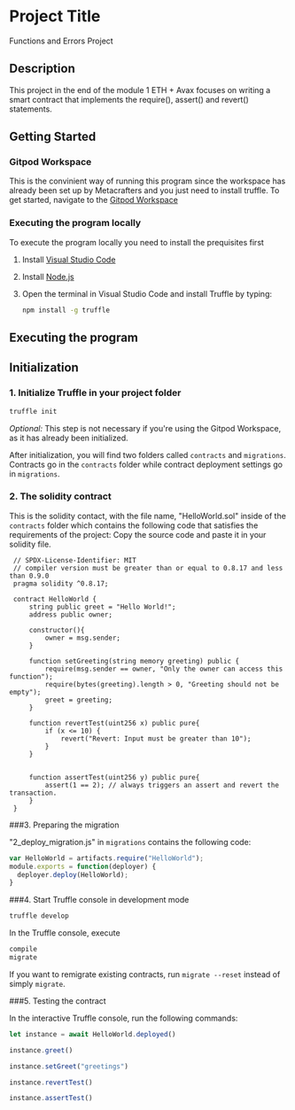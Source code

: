 
# Project Title
Functions and Errors Project

## Description
This project in the end of the module 1 ETH + Avax focuses on writing a smart contract that implements the require(), assert() and revert() statements.

## Getting Started

### Gitpod Workspace

This is the convinient way of running this program since the workspace has already been set up by Metacrafters and you just need to install truffle.
To get started, navigate to the [Gitpod Workspace](https://gitpod.io/new/#https://github.com/jeffryan-POL/solidity_starter)


### Executing the program locally

To execute the program locally you need to install the prequisites first

1. Install [Visual Studio Code](https://code.visualstudio.com/)

2. Install [Node.js](https://nodejs.org)

3. Open the terminal in Visual Studio Code and install Truffle by typing:

   ```bash
   npm install -g truffle
   ```
   

## Executing the program

## Initialization

### 1. Initialize Truffle in your project folder

   ```bash
   truffle init
   ```
   *Optional:* This step is not necessary if you're using the Gitpod Workspace, as it has already been initialized.
   
   
After initialization, you will find two folders called `contracts` and `migrations`. Contracts go in the `contracts` folder while contract deployment settings go in `migrations`.

### 2. The solidity contract

This is the solidity contact, with the file name, "HelloWorld.sol" inside of the `contracts` folder which contains the following code that satisfies the requirements of the project:
Copy the source code and paste it in your solidity file.
   ```solidity
	// SPDX-License-Identifier: MIT
	// compiler version must be greater than or equal to 0.8.17 and less than 0.9.0
	pragma solidity ^0.8.17;
	
	contract HelloWorld {
	    string public greet = "Hello World!";
	    address public owner; 
	
	    constructor(){
	        owner = msg.sender;
	    }
	
	    function setGreeting(string memory greeting) public {
	        require(msg.sender == owner, "Only the owner can access this function");
	        require(bytes(greeting).length > 0, "Greeting should not be empty");
	        greet = greeting;
	    }
	
	    function revertTest(uint256 x) public pure{
	        if (x <= 10) {
	            revert("Revert: Input must be greater than 10");
	        }
	    }
	    
	
	    function assertTest(uint256 y) public pure{
	        assert(1 == 2); // always triggers an assert and revert the transaction.
	    }
	}
   ```

###3. Preparing the migration

"2_deploy_migration.js" in `migrations` contains the following code:

   ```javascript
   var HelloWorld = artifacts.require("HelloWorld");
   module.exports = function(deployer) {
     deployer.deploy(HelloWorld);
   }
   ```

###4. Start Truffle console in development mode

   ```bash
   truffle develop
   ```

   In the Truffle console, execute

   ```bash
   compile
   migrate
   ```
   If you want to remigrate existing contracts, run `migrate --reset` instead of simply `migrate`.

###5. Testing the contract

   In the interactive Truffle console, run the following commands:

   ```javascript
   let instance = await HelloWorld.deployed()
   ```
   ```javascript
   instance.greet()
   ```
   ```javascript
   instance.setGreet("greetings")
   ```
   ```javascript
   instance.revertTest()
   ```
   ```javascript
   instance.assertTest()
   ```
      
